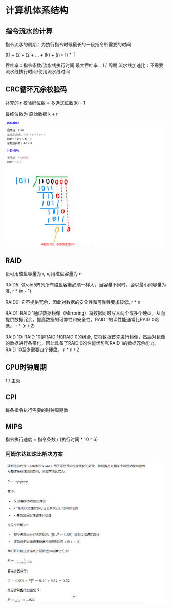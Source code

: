# 计算机体系结构

## 指令流水的计算

指令流水的周期：为执行指令时候最长的一段指令所需要的时间

(t1 + t2 + t2 + ... + tk) + (n - 1) * T


吞吐率：指令条数/流水线执行时间
最大吞吐率：1 / 周期
流水线加速比：不需要流水线执行时间/使用流水线时间

## CRC循环冗余校验码

补充的 r 校验码位数 = 多选式位数(k) - 1

最终位数为 原始数据 k + r

![image-20240618180523177](https://raw.githubusercontent.com/guantaocc/picgo/master/images/202406181805237.png)

## RAID

设可用磁盘容量为 r, 可用磁盘容量为 n

RAID5: 做raid5阵列所有磁盘容量必须一样大，当容量不同时，会以最小的容量为准, 
r * (n - 1)

RAID0: 它不提供冗余，因此对数据的安全性和可靠性要求较低,
r * n

RAID1: RAID 1通过数据镜像（Mirroring）将数据同时写入两个或多个硬盘，从而提供数据冗余，提高数据的可靠性和安全性。RAID 1的读性能通常比RAID 0略低。
r * (n / 2)

RAID 10: RAID 10是RAID 1和RAID 0的组合, 它将数据首先进行镜像，然后对镜像的数据进行条带化，因此具备了RAID 0的性能优势和RAID 1的数据冗余能力。RAID 10至少需要四个硬盘。
r * n / 2

## CPU时钟周期

1 / 主频

## CPI

每条指令执行需要的时钟周期数

## MIPS

指令执行速度 = 指令条数 / (执行时间 * 10 ^ 6)

### 阿姆尔达加速比解决方案

![image-20240618164243874](https://raw.githubusercontent.com/guantaocc/picgo/master/images/202406181642034.png)

